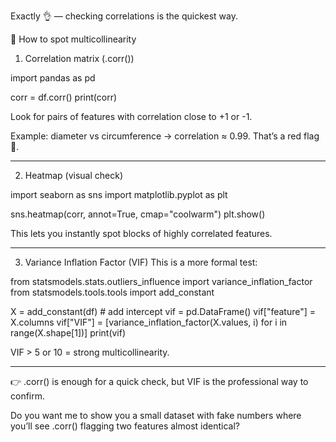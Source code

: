 Exactly 👌 — checking correlations is the quickest way.

🔎 How to spot multicollinearity

1. Correlation matrix (.corr())



import pandas as pd

corr = df.corr()
print(corr)

Look for pairs of features with correlation close to +1 or -1.

Example: diameter vs circumference → correlation ≈ 0.99.
That’s a red flag 🚩.



---

2. Heatmap (visual check)



import seaborn as sns
import matplotlib.pyplot as plt

sns.heatmap(corr, annot=True, cmap="coolwarm")
plt.show()

This lets you instantly spot blocks of highly correlated features.


---

3. Variance Inflation Factor (VIF)
This is a more formal test:



from statsmodels.stats.outliers_influence import variance_inflation_factor
from statsmodels.tools.tools import add_constant

X = add_constant(df)  # add intercept
vif = pd.DataFrame()
vif["feature"] = X.columns
vif["VIF"] = [variance_inflation_factor(X.values, i) for i in range(X.shape[1])]
print(vif)

VIF > 5 or 10 = strong multicollinearity.



---

👉 .corr() is enough for a quick check, but VIF is the professional way to confirm.

Do you want me to show you a small dataset with fake numbers where you’ll see .corr() flagging two features almost identical?

